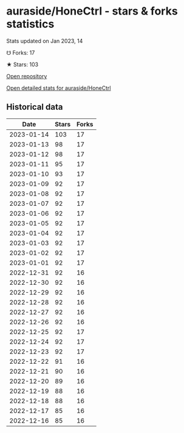 # auraside/HoneCtrl - stars & forks statistics

Stats updated on Jan 2023, 14

☋ Forks: 17

★ Stars: 103

[Open repository](https://github.com/auraside/HoneCtrl)

[Open detailed stats for auraside/HoneCtrl](https://reviewgithub.com/rep/auraside/HoneCtrl)

## Historical data
| Date | Stars | Forks |
|------|-------|-------|
| 2023-01-14 | 103 | 17 | 
| 2023-01-13 | 98 | 17 | 
| 2023-01-12 | 98 | 17 | 
| 2023-01-11 | 95 | 17 | 
| 2023-01-10 | 93 | 17 | 
| 2023-01-09 | 92 | 17 | 
| 2023-01-08 | 92 | 17 | 
| 2023-01-07 | 92 | 17 | 
| 2023-01-06 | 92 | 17 | 
| 2023-01-05 | 92 | 17 | 
| 2023-01-04 | 92 | 17 | 
| 2023-01-03 | 92 | 17 | 
| 2023-01-02 | 92 | 17 | 
| 2023-01-01 | 92 | 17 | 
| 2022-12-31 | 92 | 16 | 
| 2022-12-30 | 92 | 16 | 
| 2022-12-29 | 92 | 16 | 
| 2022-12-28 | 92 | 16 | 
| 2022-12-27 | 92 | 16 | 
| 2022-12-26 | 92 | 16 | 
| 2022-12-25 | 92 | 17 | 
| 2022-12-24 | 92 | 17 | 
| 2022-12-23 | 92 | 17 | 
| 2022-12-22 | 91 | 16 | 
| 2022-12-21 | 90 | 16 | 
| 2022-12-20 | 89 | 16 | 
| 2022-12-19 | 88 | 16 | 
| 2022-12-18 | 88 | 16 | 
| 2022-12-17 | 85 | 16 | 
| 2022-12-16 | 85 | 16 | 

